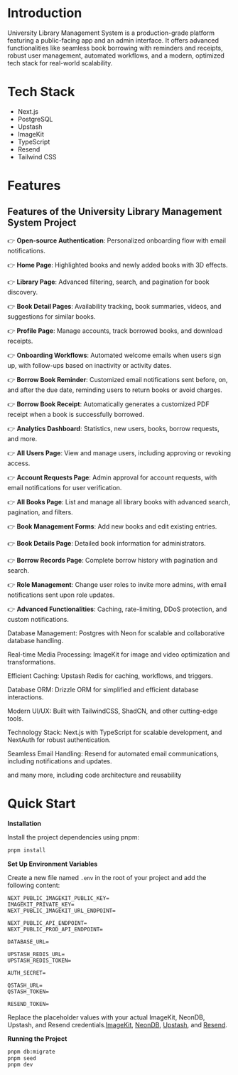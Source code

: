 # <span id="introduction">Introduction</span>

University Library Management
System is a production-grade platform featuring a public-facing app and an admin
interface. It offers advanced functionalities like seamless book borrowing with
reminders and receipts, robust user management, automated workflows, and a
modern, optimized tech stack for real-world scalability.

# <span id="tech-stack">Tech Stack</span>

- Next.js
- PostgreSQL
- Upstash
- ImageKit
- TypeScript
- Resend
- Tailwind CSS

# <span id="features">Features</span>

## Features of the University Library Management System Project

👉 **Open-source Authentication**: Personalized onboarding flow with email
notifications.

👉 **Home Page**: Highlighted books and newly added books with 3D effects.

👉 **Library Page**: Advanced filtering, search, and pagination for book
discovery.

👉 **Book Detail Pages**: Availability tracking, book summaries, videos, and
suggestions for similar books.

👉 **Profile Page**: Manage accounts, track borrowed books, and download
receipts.

👉 **Onboarding Workflows**: Automated welcome emails when users sign up, with
follow-ups based on inactivity or activity dates.

👉 **Borrow Book Reminder**: Customized email notifications sent before, on, and
after the due date, reminding users to return books or avoid charges.

👉 **Borrow Book Receipt**: Automatically generates a customized PDF receipt
when a book is successfully borrowed.

👉 **Analytics Dashboard**: Statistics, new users, books, borrow requests, and
more.

👉 **All Users Page**: View and manage users, including approving or revoking
access.

👉 **Account Requests Page**: Admin approval for account requests, with email
notifications for user verification.

👉 **All Books Page**: List and manage all library books with advanced search,
pagination, and filters.

👉 **Book Management Forms**: Add new books and edit existing entries.

👉 **Book Details Page**: Detailed book information for administrators.

👉 **Borrow Records Page**: Complete borrow history with pagination and search.

👉 **Role Management**: Change user roles to invite more admins, with email
notifications sent upon role updates.

👉 **Advanced Functionalities**: Caching, rate-limiting, DDoS protection, and
custom notifications.

Database Management: Postgres with Neon for scalable and collaborative
database handling.

Real-time Media Processing: ImageKit for image and video optimization and
transformations.

Efficient Caching: Upstash Redis for caching, workflows, and triggers.

Database ORM: Drizzle ORM for simplified and efficient database
interactions.

Modern UI/UX: Built with TailwindCSS, ShadCN, and other cutting-edge
tools.

Technology Stack: Next.js with TypeScript for scalable development, and
NextAuth for robust authentication.

Seamless Email Handling: Resend for automated email communications,
including notifications and updates.

and many more, including code architecture and reusability

# <span id="quick-start">Quick Start</span>
**Installation**

Install the project dependencies using pnpm:

```bash
pnpm install
```

**Set Up Environment Variables**

Create a new file named `.env` in the root of your project and add the following
content:

```env
NEXT_PUBLIC_IMAGEKIT_PUBLIC_KEY=
IMAGEKIT_PRIVATE_KEY=
NEXT_PUBLIC_IMAGEKIT_URL_ENDPOINT=

NEXT_PUBLIC_API_ENDPOINT=
NEXT_PUBLIC_PROD_API_ENDPOINT=

DATABASE_URL=

UPSTASH_REDIS_URL=
UPSTASH_REDIS_TOKEN=

AUTH_SECRET=

QSTASH_URL=
QSTASH_TOKEN=

RESEND_TOKEN=
```

Replace the placeholder values with your actual ImageKit, NeonDB, Upstash, and
Resend credentials.[ImageKit](https://bit.ly/49zmXkt), [NeonDB](https://fyi.neon.tech/1jsm),
[Upstash](https://upstash.com/?utm_source=jsmastery1), and
[Resend](https://resend.com/).

**Running the Project**

```bash
pnpm db:migrate
pnpm seed
pnpm dev
```
